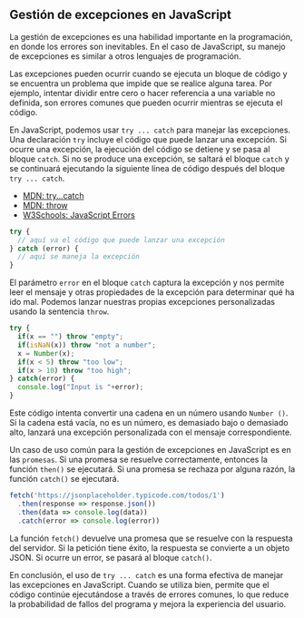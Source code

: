 ## Gestión de excepciones en JavaScript
La gestión de excepciones es una habilidad importante en la programación, en donde los errores son inevitables. En el caso de JavaScript, su manejo de excepciones es similar a otros lenguajes de programación.

Las excepciones pueden ocurrir cuando se ejecuta un bloque de código y se encuentra un problema que impide que se realice alguna tarea. Por ejemplo, intentar dividir entre cero o hacer referencia a una variable no definida, son errores comunes que pueden ocurrir mientras se ejecuta el código.

En JavaScript, podemos usar `try ... catch` para manejar las excepciones. Una declaración `try` incluye el código que puede lanzar una excepción. Si ocurre una excepción, la ejecución del código se detiene y se pasa al bloque `catch`. Si no se produce una excepción, se saltará el bloque `catch` y se continuará ejecutando la siguiente línea de código después del bloque `try ... catch`.
- [MDN: try...catch](https://developer.mozilla.org/es/docs/Web/JavaScript/Reference/Statements/try...catch)
- [MDN: throw](https://developer.mozilla.org/es/docs/Web/JavaScript/Reference/Statements/throw)
- [W3Schools: JavaScript Errors ](https://www.w3schools.com/js/js_errors.asp)


```javascript
try {
  // aquí va el código que puede lanzar una excepción
} catch (error) {
  // aquí se maneja la excepción
}
```

El parámetro `error` en el bloque `catch` captura la excepción y nos permite leer el mensaje y otras propiedades de la excepción para determinar qué ha ido mal. Podemos lanzar nuestras propias excepciones personalizadas usando la sentencia `throw`.

```javascript
try {
  if(x == "") throw "empty";
  if(isNaN(x)) throw "not a number";
  x = Number(x);
  if(x < 5) throw "too low";
  if(x > 10) throw "too high";
} catch(error) {
  console.log("Input is "+error);
}
```

Este código intenta convertir una cadena en un número usando `Number ()`. Si la cadena está vacía, no es un número, es demasiado bajo o demasiado alto, lanzará una excepción personalizada con el mensaje correspondiente.

Un caso de uso común para la gestión de excepciones en JavaScript es en las `promesas`. Si una promesa se resuelve correctamente, entonces la función `then()` se ejecutará. Si una promesa se rechaza por alguna razón, la función `catch()` se ejecutará.

```javascript
fetch('https://jsonplaceholder.typicode.com/todos/1')
  .then(response => response.json())
  .then(data => console.log(data))
  .catch(error => console.log(error))
```

La función `fetch()` devuelve una promesa que se resuelve con la respuesta del servidor. Si la petición tiene éxito, la respuesta se convierte a un objeto JSON. Si ocurre un error, se pasará al bloque `catch()`.

En conclusión, el uso de `try ... catch` es una forma efectiva de manejar las excepciones en JavaScript. Cuando se utiliza bien, permite que el código continúe ejecutándose a través de errores comunes, lo que reduce la probabilidad de fallos del programa y mejora la experiencia del usuario.